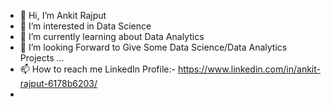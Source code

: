 - 👋 Hi, I’m Ankit Rajput
- 👀 I’m interested in Data Science
- 🌱 I’m currently learning  about Data Analytics 
- 💞️ I’m looking Forward to Give Some Data Science/Data Analytics Projects  ...
- 📫 How to reach me LinkedIn Profile:- https://www.linkedin.com/in/ankit-rajput-6178b6203/
-    

<!---
rajcoder123/rajcoder123 is a ✨ special ✨ repository because its `README.md` (this file) appears on your GitHub profile.
You can click the Preview link to take a look at your changes.
--->
